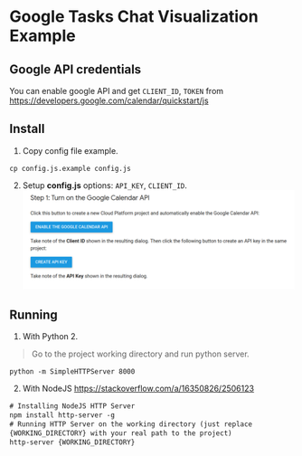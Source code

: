 # Google Tasks Chat Visualization Example

## Google API credentials
You can enable google API and get `CLIENT_ID`, `TOKEN` from
https://developers.google.com/calendar/quickstart/js

## Install

1. Copy config file example.
```
cp config.js.example config.js
```
2. Setup **config.js** options: `API_KEY`, `CLIENT_ID`.
![alt text](google-api-keys.png "Setup google API")

## Running

1. With Python 2.
> Go to the project working directory and run python server.
```
python -m SimpleHTTPServer 8000
```
2. With NodeJS https://stackoverflow.com/a/16350826/2506123
```
# Installing NodeJS HTTP Server
npm install http-server -g
# Running HTTP Server on the working directory (just replace {WORKING_DIRECTORY} with your real path to the project)
http-server {WORKING_DIRECTORY}
```